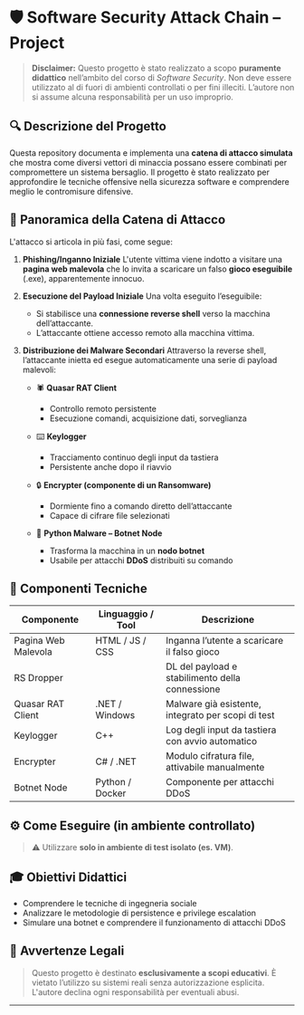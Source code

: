 # 🛡️ Software Security Attack Chain – Project

> **Disclaimer:** Questo progetto è stato realizzato a scopo **puramente didattico** nell’ambito del corso di *Software Security*. Non deve essere utilizzato al di fuori di ambienti controllati o per fini illeciti. L’autore non si assume alcuna responsabilità per un uso improprio.

## 🔍 Descrizione del Progetto

Questa repository documenta e implementa una **catena di attacco simulata** che mostra come diversi vettori di minaccia possano essere combinati per compromettere un sistema bersaglio. Il progetto è stato realizzato per approfondire le tecniche offensive nella sicurezza software e comprendere meglio le contromisure difensive.

## 🧪 Panoramica della Catena di Attacco

L'attacco si articola in più fasi, come segue:

1. **Phishing/Inganno Iniziale**
   L'utente vittima viene indotto a visitare una **pagina web malevola** che lo invita a scaricare un falso **gioco eseguibile** (.exe), apparentemente innocuo.

2. **Esecuzione del Payload Iniziale**
   Una volta eseguito l’eseguibile:

   * Si stabilisce una **connessione reverse shell** verso la macchina dell’attaccante.
   * L’attaccante ottiene accesso remoto alla macchina vittima.

3. **Distribuzione dei Malware Secondari**
   Attraverso la reverse shell, l’attaccante inietta ed esegue automaticamente una serie di payload malevoli:

   * 🕷️ **Quasar RAT Client**

     * Controllo remoto persistente
     * Esecuzione comandi, acquisizione dati, sorveglianza
   * ⌨️ **Keylogger**

     * Tracciamento continuo degli input da tastiera
     * Persistente anche dopo il riavvio
   * 🔒 **Encrypter (componente di un Ransomware)**

     * Dormiente fino a comando diretto dell’attaccante
     * Capace di cifrare file selezionati
   * 🐍 **Python Malware – Botnet Node**

     * Trasforma la macchina in un **nodo botnet**
     * Usabile per attacchi **DDoS** distribuiti su comando

## 🧩 Componenti Tecniche

| Componente          | Linguaggio / Tool     | Descrizione                                        |
| ------------------- | --------------------- | -------------------------------------------------- |
| Pagina Web Malevola | HTML / JS / CSS       | Inganna l’utente a scaricare il falso gioco        |
| RS Dropper          |                       | DL del payload e stabilimento della connessione    |
| Quasar RAT Client   | .NET / Windows        | Malware già esistente, integrato per scopi di test |
| Keylogger           | C++                   | Log degli input da tastiera con avvio automatico   |
| Encrypter           | C# / .NET             | Modulo cifratura file, attivabile manualmente      |
| Botnet Node         | Python / Docker       | Componente per attacchi DDoS                       |

## ⚙️ Come Eseguire (in ambiente controllato)

> ⚠️ Utilizzare **solo in ambiente di test isolato (es. VM)**.

## 🎓 Obiettivi Didattici

* Comprendere le tecniche di ingegneria sociale
* Analizzare le metodologie di persistence e privilege escalation
* Simulare una botnet e comprendere il funzionamento di attacchi DDoS

## 🚨 Avvertenze Legali

> Questo progetto è destinato **esclusivamente a scopi educativi**.
> È vietato l’utilizzo su sistemi reali senza autorizzazione esplicita.
> L'autore declina ogni responsabilità per eventuali abusi.

---

